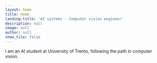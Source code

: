 ```yaml
---
layout: home
title: Home
landing-title: 'AI systems - Computer vision engineer'
description: null
image: null
author: null
show_tile: false
---
```


I am an AI student at University of Trento, following the path in computer vision.

